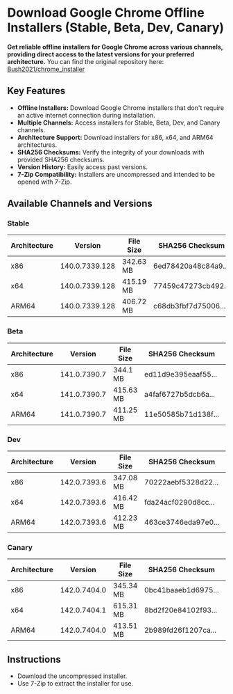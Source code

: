 # Download Google Chrome Offline Installers (Stable, Beta, Dev, Canary)

**Get reliable offline installers for Google Chrome across various channels, providing direct access to the latest versions for your preferred architecture.**  You can find the original repository here: [Bush2021/chrome_installer](https://github.com/Bush2021/chrome_installer)

## Key Features

*   **Offline Installers:** Download Google Chrome installers that don't require an active internet connection during installation.
*   **Multiple Channels:** Access installers for Stable, Beta, Dev, and Canary channels.
*   **Architecture Support:** Download installers for x86, x64, and ARM64 architectures.
*   **SHA256 Checksums:** Verify the integrity of your downloads with provided SHA256 checksums.
*   **Version History:** Easily access past versions.
*   **7-Zip Compatibility:** Installers are uncompressed and intended to be opened with 7-Zip.

## Available Channels and Versions

### Stable

| Architecture | Version         | File Size | SHA256 Checksum                                  | Download Link                                                                                                                                                                                                                              |
|--------------|-----------------|-----------|-------------------------------------------------|-------------------------------------------------------------------------------------------------------------------------------------------------------------------------------------------------------------------------------------------|
| x86          | 140.0.7339.128  | 342.63 MB | 6ed78420a48c84a9...                               | [Download](https://dl.google.com/release2/chrome/acu4y4svyr73evwcompbor4woyta_140.0.7339.128/140.0.7339.128_chrome_installer_uncompressed.exe)                                                                                                    |
| x64          | 140.0.7339.128  | 415.19 MB | 77459c47273cb492...                               | [Download](https://dl.google.com/release2/chrome/hdnjiv63b5mmcarflvagn4gs5y_140.0.7339.128/140.0.7339.128_chrome_installer_uncompressed.exe)                                                                                                    |
| ARM64        | 140.0.7339.128  | 406.72 MB | c68db3fbf7d75006...                               | [Download](https://dl.google.com/release2/chrome/ad7r2kclkyyglkcpirt6hks5wd5q_140.0.7339.128/140.0.7339.128_chrome_installer_uncompressed.exe)                                                                                                    |

### Beta

| Architecture | Version        | File Size | SHA256 Checksum                                  | Download Link                                                                                                                                                                                                                                |
|--------------|----------------|-----------|-------------------------------------------------|----------------------------------------------------------------------------------------------------------------------------------------------------------------------------------------------------------------------------------------------|
| x86          | 141.0.7390.7   | 344.1 MB  | ed11d9e395eaaf55...                               | [Download](https://dl.google.com/release2/chrome/lpcmcx6kwsim3u7ivpw2u6g34u_141.0.7390.7/141.0.7390.7_chrome_installer_uncompressed.exe)                                                                                                        |
| x64          | 141.0.7390.7   | 415.63 MB | a4faf6727b5dcb6a...                               | [Download](https://dl.google.com/release2/chrome/adjgiurzyrch2h3dobpzvydt3dya_141.0.7390.7/141.0.7390.7_chrome_installer_uncompressed.exe)                                                                                                        |
| ARM64        | 141.0.7390.7   | 411.25 MB | 11e50585b71d138f...                               | [Download](https://dl.google.com/release2/chrome/addna32bmo4p2sgleyecltxritka_141.0.7390.7/141.0.7390.7_chrome_installer_uncompressed.exe)                                                                                                        |

### Dev

| Architecture | Version        | File Size | SHA256 Checksum                                  | Download Link                                                                                                                                                                                                                                  |
|--------------|----------------|-----------|-------------------------------------------------|------------------------------------------------------------------------------------------------------------------------------------------------------------------------------------------------------------------------------------------------|
| x86          | 142.0.7393.6   | 347.08 MB | 70222aebf5328d22...                               | [Download](https://dl.google.com/release2/chrome/adxcsrnwfcolap332myqw7hjfebq_142.0.7393.6/142.0.7393.6_chrome_installer_uncompressed.exe)                                                                                                          |
| x64          | 142.0.7393.6   | 416.42 MB | fda24acf0290d8cc...                               | [Download](https://dl.google.com/release2/chrome/ejanc7touzxwxilm4cfcmh7g_142.0.7393.6/142.0.7393.6_chrome_installer_uncompressed.exe)                                                                                                          |
| ARM64        | 142.0.7393.6   | 412.23 MB | 463ce3746eda97e0...                               | [Download](https://dl.google.com/release2/chrome/k5tsgthfgk7nefdy7paa5f3bf4_142.0.7393.6/142.0.7393.6_chrome_installer_uncompressed.exe)                                                                                                          |

### Canary

| Architecture | Version        | File Size | SHA256 Checksum                                  | Download Link                                                                                                                                                                                                                                   |
|--------------|----------------|-----------|-------------------------------------------------|-------------------------------------------------------------------------------------------------------------------------------------------------------------------------------------------------------------------------------------------------|
| x86          | 142.0.7404.0   | 345.34 MB | 0bc41baaeb1d6975...                               | [Download](https://dl.google.com/release2/chrome/ictc3lbxw4u5saamgaesjq27ua_142.0.7404.0/142.0.7404.0_chrome_installer_uncompressed.exe)                                                                                                           |
| x64          | 142.0.7404.1   | 615.31 MB | 8bd2f20e84102f93...                               | [Download](https://dl.google.com/release2/chrome/a24mx2j6izzufmfa2w5xvvzbb4_142.0.7404.1/142.0.7404.1_chrome_installer_uncompressed.exe)                                                                                                           |
| ARM64        | 142.0.7404.0   | 413.51 MB | 2b989fd26f1207ca...                               | [Download](https://dl.google.com/release2/chrome/n2aczgemvgnutj2jqcelaqjk44_142.0.7404.0/142.0.7404.0_chrome_installer_uncompressed.exe)                                                                                                           |

## Instructions
*   Download the uncompressed installer.
*   Use 7-Zip to extract the installer for use.